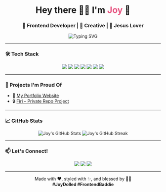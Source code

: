 <h1 align="center">
  Hey there 👋🏽 I'm <span style="color:#e75480">Joy</span> 💖
</h1>

<h3 align="center">
  🌟 Frontend Developer | 🎨 Creative | 💒 Jesus Lover
</h3>

<p align="center">
  <img src="https://readme-typing-svg.demolab.com?font=Fira+Code&weight=500&size=24&pause=1000&center=true&vCenter=true&width=435&lines=I+build+beautiful+UIs;I+love+clean+code+%26+creative+designs;Always+learning+and+evolving" alt="Typing SVG" />
</p>

---

### 🛠️ Tech Stack

<p align="center">
  <img src="https://img.shields.io/badge/HTML5-E34F26?style=for-the-badge&logo=html5&logoColor=white" />
  <img src="https://img.shields.io/badge/CSS3-1572B6?style=for-the-badge&logo=css3&logoColor=white" />
  <img src="https://img.shields.io/badge/JavaScript-F7DF1E?style=for-the-badge&logo=javascript&logoColor=black" />
  <img src="https://img.shields.io/badge/Tailwind-38B2AC?style=for-the-badge&logo=tailwind-css&logoColor=white" />
  <img src="https://img.shields.io/badge/Bootstrap-563D7C?style=for-the-badge&logo=bootstrap&logoColor=white" />
  <img src="https://img.shields.io/badge/React-20232A?style=for-the-badge&logo=react&logoColor=61DAFB" />
  <img src="https://img.shields.io/badge/Next.js-black?style=for-the-badge&logo=next.js&logoColor=white" />
</p>

---

### 🌟 Projects I'm Proud Of

- 🔗 [My Portfolio Website](https://github.com/joy-chukwu/portfolio)
- 🔒 [Firi – Private Repo Project](#)

---

### 📈 GitHub Stats

<p align="center">
  <img src="https://github-readme-stats.vercel.app/api?username=joy-chukwu&show_icons=true&theme=radical" alt="Joy's GitHub Stats" />
  <img src="https://github-readme-streak-stats.herokuapp.com/?user=joy-chukwu&theme=radical" alt="Joy's GitHub Streak" />
</p>

---

### 📫 Let's Connect!

<p align="center">
  <a href="https://www.instagram.com/joyy.ck/"><img src="https://img.shields.io/badge/Instagram-E4405F?style=for-the-badge&logo=instagram&logoColor=white" /></a>
  <a href="https://linkedin.com/in/joy-chukwu-ng"><img src="https://img.shields.io/badge/LinkedIn-0077B5?style=for-the-badge&logo=linkedin&logoColor=white" /></a>
  <a href="mailto:joychukwu10@gmail.com"><img src="https://img.shields.io/badge/Gmail-D14836?style=for-the-badge&logo=gmail&logoColor=white" /></a>
</p>

---

<p align="center">
  Made with ❤️, styled with ✨, and blessed by 🙏🏽<br />
  <strong>#JoyDolled #FrontendBaddie</strong>
</p>


